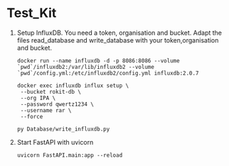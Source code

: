 # Test_Kit
1. Setup InfluxDB. You need a token, organisation and bucket. Adapt the files read_database and write_database with your token,organisation and bucket. 
   
   ```
   docker run --name influxdb -d -p 8086:8086 --volume `pwd`/influxdb2:/var/lib/influxdb2 --volume `pwd`/config.yml:/etc/influxdb2/config.yml influxdb:2.0.7
   ```

   ```
   docker exec influxdb influx setup \
    --bucket rokit-db \
    --org IPA \
    --password qwertz1234 \
    --username rar \
    --force

   ```
   
   ```
   py Database/write_influxdb.py
   ```
2. Start FastAPI with uvicorn 
   ```
   uvicorn FastAPI.main:app --reload
   ```
